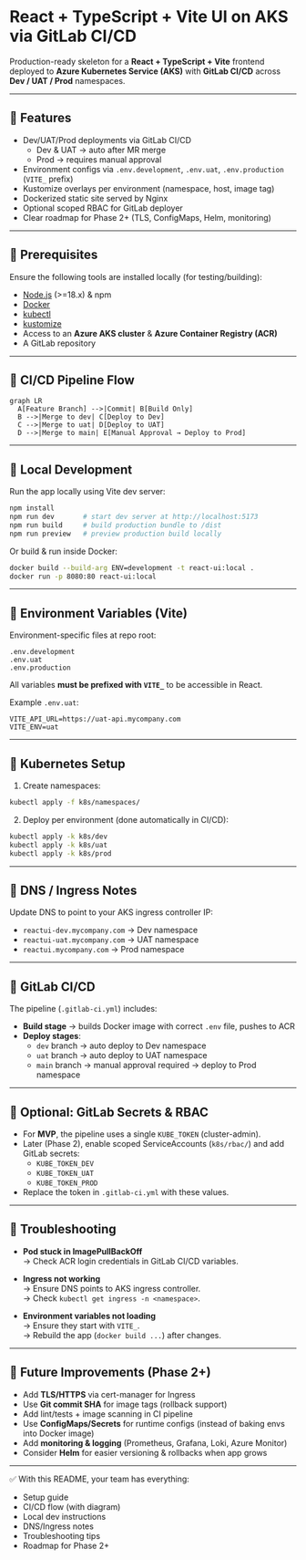 # React + TypeScript + Vite UI on AKS via GitLab CI/CD

Production-ready skeleton for a **React + TypeScript + Vite** frontend deployed to **Azure Kubernetes Service (AKS)** with **GitLab CI/CD** across **Dev / UAT / Prod** namespaces.

---

## 🔹 Features
- Dev/UAT/Prod deployments via GitLab CI/CD  
  - Dev & UAT → auto after MR merge  
  - Prod → requires manual approval  
- Environment configs via `.env.development`, `.env.uat`, `.env.production` (`VITE_` prefix)  
- Kustomize overlays per environment (namespace, host, image tag)  
- Dockerized static site served by Nginx  
- Optional scoped RBAC for GitLab deployer  
- Clear roadmap for Phase 2+ (TLS, ConfigMaps, Helm, monitoring)

---

## 🔹 Prerequisites
Ensure the following tools are installed locally (for testing/building):
- [Node.js](https://nodejs.org/) (>=18.x) & npm
- [Docker](https://docs.docker.com/get-docker/)
- [kubectl](https://kubernetes.io/docs/tasks/tools/)
- [kustomize](https://kubectl.docs.kubernetes.io/installation/kustomize/)
- Access to an **Azure AKS cluster** & **Azure Container Registry (ACR)**
- A GitLab repository

---

## 🔹 CI/CD Pipeline Flow

```mermaid
graph LR
  A[Feature Branch] -->|Commit| B[Build Only]
  B -->|Merge to dev| C[Deploy to Dev]
  C -->|Merge to uat| D[Deploy to UAT]
  D -->|Merge to main| E[Manual Approval → Deploy to Prod]
```

---

## 🔹 Local Development

Run the app locally using Vite dev server:

```bash
npm install
npm run dev       # start dev server at http://localhost:5173
npm run build     # build production bundle to /dist
npm run preview   # preview production build locally
```

Or build & run inside Docker:

```bash
docker build --build-arg ENV=development -t react-ui:local .
docker run -p 8080:80 react-ui:local
```

---

## 🔹 Environment Variables (Vite)

Environment-specific files at repo root:
```
.env.development
.env.uat
.env.production
```

All variables **must be prefixed with `VITE_`** to be accessible in React.

Example `.env.uat`:
```env
VITE_API_URL=https://uat-api.mycompany.com
VITE_ENV=uat
```

---

## 🔹 Kubernetes Setup

1. Create namespaces:
```bash
kubectl apply -f k8s/namespaces/
```

2. Deploy per environment (done automatically in CI/CD):
```bash
kubectl apply -k k8s/dev
kubectl apply -k k8s/uat
kubectl apply -k k8s/prod
```

---

## 🔹 DNS / Ingress Notes
Update DNS to point to your AKS ingress controller IP:
- `reactui-dev.mycompany.com` → Dev namespace
- `reactui-uat.mycompany.com` → UAT namespace
- `reactui.mycompany.com` → Prod namespace

---

## 🔹 GitLab CI/CD

The pipeline (`.gitlab-ci.yml`) includes:
- **Build stage** → builds Docker image with correct `.env` file, pushes to ACR
- **Deploy stages**:
  - `dev` branch → auto deploy to Dev namespace
  - `uat` branch → auto deploy to UAT namespace
  - `main` branch → manual approval required → deploy to Prod namespace

---

## 🔹 Optional: GitLab Secrets & RBAC

- For **MVP**, the pipeline uses a single `KUBE_TOKEN` (cluster-admin).  
- Later (Phase 2), enable scoped ServiceAccounts (`k8s/rbac/`) and add GitLab secrets:
  - `KUBE_TOKEN_DEV`
  - `KUBE_TOKEN_UAT`
  - `KUBE_TOKEN_PROD`
- Replace the token in `.gitlab-ci.yml` with these values.

---

## 🔹 Troubleshooting

- **Pod stuck in ImagePullBackOff**  
  → Check ACR login credentials in GitLab CI/CD variables.  

- **Ingress not working**  
  → Ensure DNS points to AKS ingress controller.  
  → Check `kubectl get ingress -n <namespace>`.  

- **Environment variables not loading**  
  → Ensure they start with `VITE_`.  
  → Rebuild the app (`docker build ...`) after changes.  

---

## 🔹 Future Improvements (Phase 2+)

- Add **TLS/HTTPS** via cert-manager for Ingress  
- Use **Git commit SHA** for image tags (rollback support)  
- Add lint/tests + image scanning in CI pipeline  
- Use **ConfigMaps/Secrets** for runtime configs (instead of baking envs into Docker image)  
- Add **monitoring & logging** (Prometheus, Grafana, Loki, Azure Monitor)  
- Consider **Helm** for easier versioning & rollbacks when app grows  

---

✅ With this README, your team has everything:  
- Setup guide  
- CI/CD flow (with diagram)  
- Local dev instructions  
- DNS/Ingress notes  
- Troubleshooting tips  
- Roadmap for Phase 2+  
